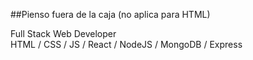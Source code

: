 ##Pienso fuera de la caja (no aplica para HTML)

Full Stack Web Developer  
HTML / CSS / JS / React / NodeJS / MongoDB / Express 
